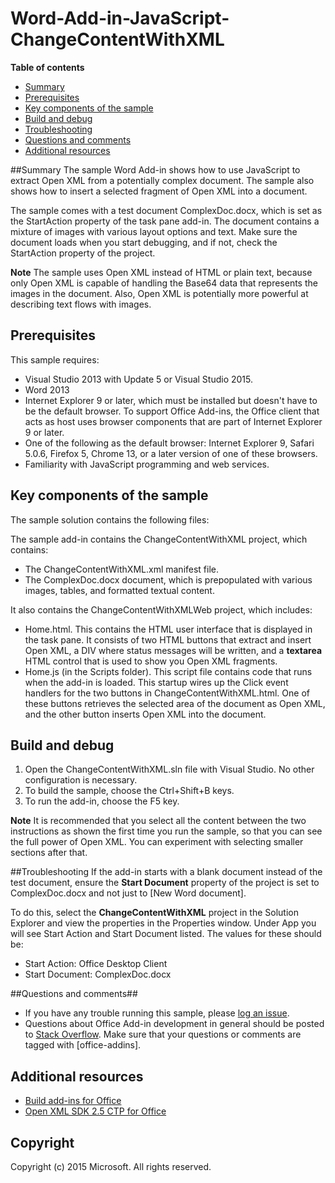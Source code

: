 # Word-Add-in-JavaScript-ChangeContentWithXML

**Table of contents**

* [Summary](#summary)
* [Prerequisites](#prerequisites)
* [Key components of the sample](#components)
* [Build and debug](#build)
* [Troubleshooting](#troubleshooting)
* [Questions and comments](#questions)
* [Additional resources](#additional-resources)

<a name="summary"></a>
##Summary
The sample Word Add-in shows how to use JavaScript to extract Open XML from a potentially complex document. The sample also shows how to insert a selected fragment of Open XML into a document.

The sample comes with a test document ComplexDoc.docx, which is set as the StartAction property of the task pane add-in. The document contains a mixture of images with various layout options and text. Make sure the document loads when you start debugging, and if not, check the StartAction property of the project.

**Note** The sample uses Open XML instead of HTML or plain text, because only Open XML is capable of handling the Base64 data that represents the images in the document. Also, Open XML is potentially more powerful at describing text flows with images.

<a name="prerequisites"></a>
## Prerequisites ##

This sample requires:

- Visual Studio 2013 with Update 5 or Visual Studio 2015.
- Word 2013
- Internet Explorer 9 or later, which must be installed but doesn't have to be the default browser. To support Office Add-ins, the Office client that acts as host uses browser components that are part of Internet Explorer 9 or later.
- One of the following as the default browser: Internet Explorer 9, Safari 5.0.6, Firefox 5, Chrome 13, or a later version of one of these browsers.
- Familiarity with JavaScript programming and web services.

<a name="components"></a>
## Key components of the sample
The sample solution contains the following files:

The sample add-in contains the ChangeContentWithXML project, which contains:

- The ChangeContentWithXML.xml manifest file.
- The ComplexDoc.docx document, which is prepopulated with various images, tables, and formatted textual content.

It also contains the ChangeContentWithXMLWeb project, which includes:

- Home.html. This contains the HTML user interface that is displayed in the task pane. It consists of two HTML buttons that extract and insert Open XML, a DIV where status messages will be written, and a **textarea** HTML control that is used to show you Open XML fragments.
- Home.js (in the Scripts folder). This script file contains code that runs when the add-in is loaded. This startup wires up the Click event handlers for the two buttons in ChangeContentWithXML.html. One of these buttons retrieves the selected area of the document as Open XML, and the other button inserts Open XML into the document.

<a name="build"></a>
## Build and debug ##

1. Open the ChangeContentWithXML.sln file with Visual Studio. No other configuration is necessary.
2. To build the sample, choose the Ctrl+Shift+B keys.
3. To run the add-in, choose the F5 key.

**Note** It is recommended that you select all the content between the two instructions as shown the first time you run the sample, so that you can see the full power of Open XML. You can experiment with selecting smaller sections after that.

<a name="troubleshooting"></a>
##Troubleshooting
If the add-in starts with a blank document instead of the test document, ensure the **Start Document** property of the project is set to ComplexDoc.docx and not just to [New Word document].

To do this, select the **ChangeContentWithXML** project in the Solution Explorer and view the properties in the Properties window. Under App you will see Start Action and Start Document listed.  The values for these should be:

- Start Action: Office Desktop Client
- Start Document: ComplexDoc.docx

<a name="questions"></a>
##Questions and comments##

- If you have any trouble running this sample, please [log an issue](https://github.com/OfficeDev/Word-Add-in-JavaScript-ChangeContentWithXML//issues).
- Questions about Office Add-in development in general should be posted to [Stack Overflow](http://stackoverflow.com/questions/tagged/office-addins). Make sure that your questions or comments are tagged with [office-addins].


<a name="additional-resources"></a>
## Additional resources ##

- [Build add-ins for Office](http://msdn.microsoft.com/library/office/jj220060.aspx)
- [Open XML SDK 2.5 CTP for Office](http://msdn.microsoft.com/library/office/bb448854.aspx)

## Copyright
Copyright (c) 2015 Microsoft. All rights reserved.
